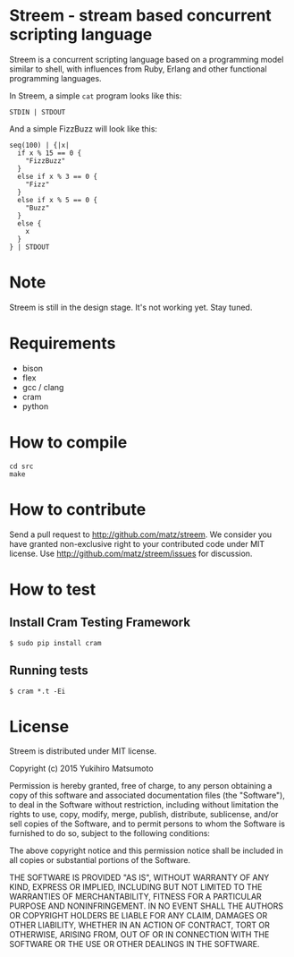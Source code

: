 # Streem - stream based concurrent scripting language

Streem is a concurrent scripting language based on a programming model
similar to shell, with influences from Ruby, Erlang and other
functional programming languages.

In Streem, a simple `cat` program looks like this:

```
STDIN | STDOUT
```

And a simple FizzBuzz will look like this:

```
seq(100) | {|x|
  if x % 15 == 0 {
    "FizzBuzz"
  }
  else if x % 3 == 0 {
    "Fizz"
  }
  else if x % 5 == 0 {
    "Buzz"
  }
  else {
    x
  }
} | STDOUT
```

# Note

Streem is still in the design stage. It's not working yet.  Stay tuned.

# Requirements

* bison
* flex
* gcc / clang
* cram
* python

# How to compile

```
cd src
make
```

# How to contribute

Send a pull request to <http://github.com/matz/streem>.  We consider
you have granted non-exclusive right to your contributed code under
MIT license.  Use <http://github.com/matz/streem/issues> for
discussion.

# How to test

## Install Cram Testing Framework

```
$ sudo pip install cram
```

## Running tests

```
$ cram *.t -Ei
```

# License

Streem is distributed under MIT license.

Copyright (c) 2015 Yukihiro Matsumoto

Permission is hereby granted, free of charge, to any person obtaining a
copy of this software and associated documentation files (the "Software"),
to deal in the Software without restriction, including without limitation
the rights to use, copy, modify, merge, publish, distribute, sublicense,
and/or sell copies of the Software, and to permit persons to whom the
Software is furnished to do so, subject to the following conditions:

The above copyright notice and this permission notice shall be included in
all copies or substantial portions of the Software.

THE SOFTWARE IS PROVIDED "AS IS", WITHOUT WARRANTY OF ANY KIND, EXPRESS OR
IMPLIED, INCLUDING BUT NOT LIMITED TO THE WARRANTIES OF MERCHANTABILITY,
FITNESS FOR A PARTICULAR PURPOSE AND NONINFRINGEMENT. IN NO EVENT SHALL THE
AUTHORS OR COPYRIGHT HOLDERS BE LIABLE FOR ANY CLAIM, DAMAGES OR OTHER
LIABILITY, WHETHER IN AN ACTION OF CONTRACT, TORT OR OTHERWISE, ARISING
FROM, OUT OF OR IN CONNECTION WITH THE SOFTWARE OR THE USE OR OTHER
DEALINGS IN THE SOFTWARE.
